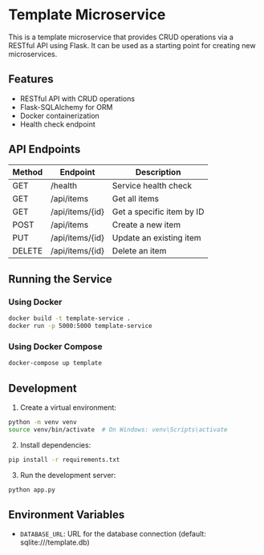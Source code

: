 # Template Microservice

This is a template microservice that provides CRUD operations via a RESTful API using Flask. It can be used as a starting point for creating new microservices.

## Features

- RESTful API with CRUD operations
- Flask-SQLAlchemy for ORM
- Docker containerization
- Health check endpoint

## API Endpoints

| Method | Endpoint | Description |
|--------|----------|-------------|
| GET | /health | Service health check |
| GET | /api/items | Get all items |
| GET | /api/items/{id} | Get a specific item by ID |
| POST | /api/items | Create a new item |
| PUT | /api/items/{id} | Update an existing item |
| DELETE | /api/items/{id} | Delete an item |

## Running the Service

### Using Docker

```bash
docker build -t template-service .
docker run -p 5000:5000 template-service
```

### Using Docker Compose

```bash
docker-compose up template
```

## Development

1. Create a virtual environment:
```bash
python -m venv venv
source venv/bin/activate  # On Windows: venv\Scripts\activate
```

2. Install dependencies:
```bash
pip install -r requirements.txt
```

3. Run the development server:
```bash
python app.py
```

## Environment Variables

- `DATABASE_URL`: URL for the database connection (default: sqlite:///template.db) 